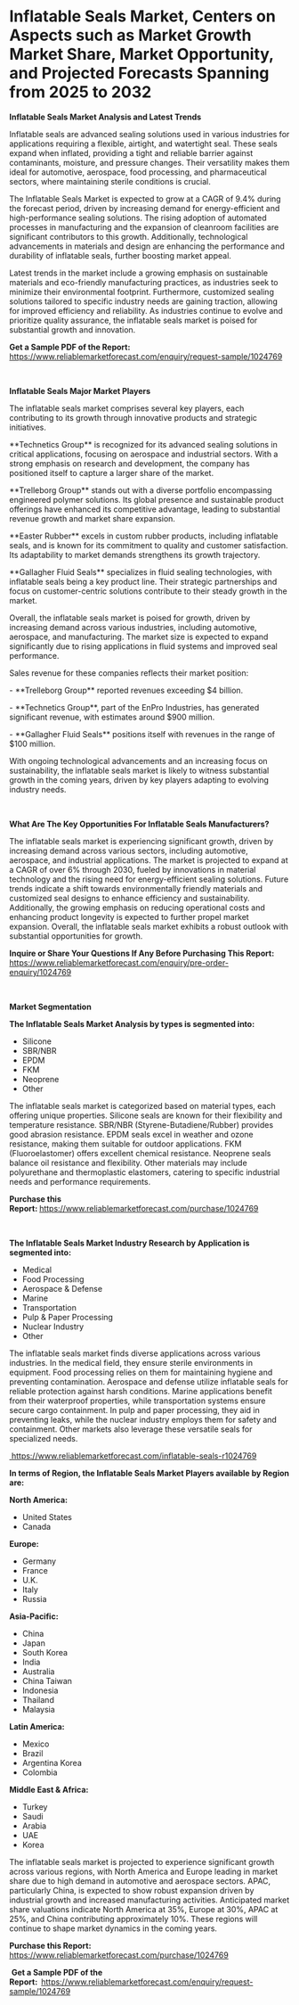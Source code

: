 <p><h1>Inflatable Seals Market, Centers on Aspects such as Market Growth Market Share, Market Opportunity, and Projected Forecasts Spanning from 2025 to 2032</h1></p><p><strong>Inflatable Seals Market Analysis and Latest Trends</strong></p>
<p><p>Inflatable seals are advanced sealing solutions used in various industries for applications requiring a flexible, airtight, and watertight seal. These seals expand when inflated, providing a tight and reliable barrier against contaminants, moisture, and pressure changes. Their versatility makes them ideal for automotive, aerospace, food processing, and pharmaceutical sectors, where maintaining sterile conditions is crucial.</p><p>The Inflatable Seals Market is expected to grow at a CAGR of 9.4% during the forecast period, driven by increasing demand for energy-efficient and high-performance sealing solutions. The rising adoption of automated processes in manufacturing and the expansion of cleanroom facilities are significant contributors to this growth. Additionally, technological advancements in materials and design are enhancing the performance and durability of inflatable seals, further boosting market appeal.</p><p>Latest trends in the market include a growing emphasis on sustainable materials and eco-friendly manufacturing practices, as industries seek to minimize their environmental footprint. Furthermore, customized sealing solutions tailored to specific industry needs are gaining traction, allowing for improved efficiency and reliability. As industries continue to evolve and prioritize quality assurance, the inflatable seals market is poised for substantial growth and innovation.</p></p>
<p><strong>Get a Sample PDF of the Report:&nbsp;</strong> <a href="https://www.reliablemarketforecast.com/enquiry/request-sample/1024769?utm_campaign=1893&utm_medium=2&utm_source=Github&utm_content=ia&utm_term=17042025&utm_id=inflatable-seals">https://www.reliablemarketforecast.com/enquiry/request-sample/1024769</a></p>
<p>&nbsp;</p>
<p><strong>Inflatable Seals Major Market Players</strong></p>
<p><p>The inflatable seals market comprises several key players, each contributing to its growth through innovative products and strategic initiatives. </p><p>**Technetics Group** is recognized for its advanced sealing solutions in critical applications, focusing on aerospace and industrial sectors. With a strong emphasis on research and development, the company has positioned itself to capture a larger share of the market. </p><p>**Trelleborg Group** stands out with a diverse portfolio encompassing engineered polymer solutions. Its global presence and sustainable product offerings have enhanced its competitive advantage, leading to substantial revenue growth and market share expansion. </p><p>**Easter Rubber** excels in custom rubber products, including inflatable seals, and is known for its commitment to quality and customer satisfaction. Its adaptability to market demands strengthens its growth trajectory.</p><p>**Gallagher Fluid Seals** specializes in fluid sealing technologies, with inflatable seals being a key product line. Their strategic partnerships and focus on customer-centric solutions contribute to their steady growth in the market.</p><p>Overall, the inflatable seals market is poised for growth, driven by increasing demand across various industries, including automotive, aerospace, and manufacturing. The market size is expected to expand significantly due to rising applications in fluid systems and improved seal performance.</p><p>Sales revenue for these companies reflects their market position: </p><p>- **Trelleborg Group** reported revenues exceeding $4 billion.</p><p>- **Technetics Group**, part of the EnPro Industries, has generated significant revenue, with estimates around $900 million.</p><p>- **Gallagher Fluid Seals** positions itself with revenues in the range of $100 million.</p><p>With ongoing technological advancements and an increasing focus on sustainability, the inflatable seals market is likely to witness substantial growth in the coming years, driven by key players adapting to evolving industry needs.</p></p>
<p>&nbsp;</p>
<p><strong>What Are The Key Opportunities For Inflatable Seals Manufacturers?</strong></p>
<p><p>The inflatable seals market is experiencing significant growth, driven by increasing demand across various sectors, including automotive, aerospace, and industrial applications. The market is projected to expand at a CAGR of over 6% through 2030, fueled by innovations in material technology and the rising need for energy-efficient sealing solutions. Future trends indicate a shift towards environmentally friendly materials and customized seal designs to enhance efficiency and sustainability. Additionally, the growing emphasis on reducing operational costs and enhancing product longevity is expected to further propel market expansion. Overall, the inflatable seals market exhibits a robust outlook with substantial opportunities for growth.</p></p>
<p><strong>Inquire or Share Your Questions If Any Before Purchasing This Report:</strong> <a href="https://www.reliablemarketforecast.com/enquiry/pre-order-enquiry/1024769?utm_campaign=1893&utm_medium=2&utm_source=Github&utm_content=ia&utm_term=17042025&utm_id=inflatable-seals">https://www.reliablemarketforecast.com/enquiry/pre-order-enquiry/1024769</a></p>
<p>&nbsp;</p>
<p><strong>Market Segmentation</strong></p>
<p><strong>The Inflatable Seals Market Analysis by types is segmented into:</strong></p>
<p><ul><li>Silicone</li><li>SBR/NBR</li><li>EPDM</li><li>FKM</li><li>Neoprene</li><li>Other</li></ul></p>
<p><p>The inflatable seals market is categorized based on material types, each offering unique properties. Silicone seals are known for their flexibility and temperature resistance. SBR/NBR (Styrene-Butadiene/Rubber) provides good abrasion resistance. EPDM seals excel in weather and ozone resistance, making them suitable for outdoor applications. FKM (Fluoroelastomer) offers excellent chemical resistance. Neoprene seals balance oil resistance and flexibility. Other materials may include polyurethane and thermoplastic elastomers, catering to specific industrial needs and performance requirements.</p></p>
<p><strong>Purchase this Report:&nbsp;</strong><a href="https://www.reliablemarketforecast.com/purchase/1024769?utm_campaign=1893&utm_medium=2&utm_source=Github&utm_content=ia&utm_term=17042025&utm_id=inflatable-seals">https://www.reliablemarketforecast.com/purchase/1024769</a></p>
<p>&nbsp;</p>
<p><strong>The Inflatable Seals Market Industry Research by Application is segmented into:</strong></p>
<p><ul><li>Medical</li><li>Food Processing</li><li>Aerospace & Defense</li><li>Marine</li><li>Transportation</li><li>Pulp & Paper Processing</li><li>Nuclear Industry</li><li>Other</li></ul></p>
<p><p>The inflatable seals market finds diverse applications across various industries. In the medical field, they ensure sterile environments in equipment. Food processing relies on them for maintaining hygiene and preventing contamination. Aerospace and defense utilize inflatable seals for reliable protection against harsh conditions. Marine applications benefit from their waterproof properties, while transportation systems ensure secure cargo containment. In pulp and paper processing, they aid in preventing leaks, while the nuclear industry employs them for safety and containment. Other markets also leverage these versatile seals for specialized needs.</p></p>
<p><a href="https://www.reliablemarketforecast.com/inflatable-seals-r1024769?utm_campaign=1893&utm_medium=2&utm_source=Github&utm_content=ia&utm_term=17042025&utm_id=inflatable-seals">&nbsp;https://www.reliablemarketforecast.com/inflatable-seals-r1024769</a></p>
<p><strong>In terms of Region, the Inflatable Seals Market Players available by Region are:</strong></p>
<p>
    <p> <strong> North America: </strong>
        <ul>
            <li>United States</li>
            <li>Canada</li>
        </ul>
        </p> 
    <p> <strong> Europe: </strong>
        <ul>
            <li>Germany</li>
            <li>France</li>
            <li>U.K.</li>
            <li>Italy</li>
            <li>Russia</li>
        </ul>
        </p> 
    <p> <strong> Asia-Pacific: </strong>
        <ul>
            <li>China</li>
            <li>Japan</li>
            <li>South Korea</li>
            <li>India</li>
            <li>Australia</li>
            <li>China Taiwan</li>
            <li>Indonesia</li>
            <li>Thailand</li>
            <li>Malaysia</li>
        </ul>
        </p> 
    <p> <strong> Latin America: </strong>
        <ul>
            <li>Mexico</li>
            <li>Brazil</li>
            <li>Argentina Korea</li>
            <li>Colombia</li>
        </ul>
        </p> 
    <p> <strong> Middle East & Africa: </strong>
        <ul>
            <li>Turkey</li>
            <li>Saudi</li>
            <li>Arabia</li>
            <li>UAE</li>
            <li>Korea</li>
        </ul>
    </p>
    </p>
<p><p>The inflatable seals market is projected to experience significant growth across various regions, with North America and Europe leading in market share due to high demand in automotive and aerospace sectors. APAC, particularly China, is expected to show robust expansion driven by industrial growth and increased manufacturing activities. Anticipated market share valuations indicate North America at 35%, Europe at 30%, APAC at 25%, and China contributing approximately 10%. These regions will continue to shape market dynamics in the coming years.</p></p>
<p><strong>Purchase this Report: </strong><a href="https://www.reliablemarketforecast.com/purchase/1024769?utm_campaign=1893&utm_medium=2&utm_source=Github&utm_content=ia&utm_term=17042025&utm_id=inflatable-seals">https://www.reliablemarketforecast.com/purchase/1024769</a></p>
<p>&nbsp;<strong>Get a Sample PDF of the Report:&nbsp;&nbsp;</strong><a href="https://www.reliablemarketforecast.com/enquiry/request-sample/1024769?utm_campaign=1893&utm_medium=2&utm_source=Github&utm_content=ia&utm_term=17042025&utm_id=inflatable-seals">https://www.reliablemarketforecast.com/enquiry/request-sample/1024769</a></p>
<p><strong></strong></p>
<p><p></p><p></p><p></p></p>
